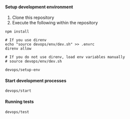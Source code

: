 #### Setup development environment

1. Clone this repository
2. Execute the following within the repository

```shell
npm install

# If you use direnv
echo "source devops/env/dev.sh" >> .envrc
direnv allow

# If you do not use direnv, load env variables manually
# source devops/env/dev.sh

devops/setup-env
```

#### Start development processes

```shell
devops/start
```

#### Running tests
```shell
devops/test
```
